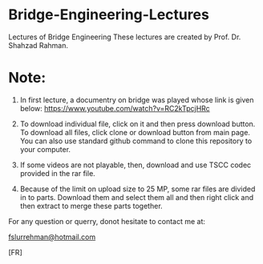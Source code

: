 # Bridge-Engineering-Lectures
Lectures of Bridge Engineering
These lectures are created by Prof. Dr. Shahzad Rahman.

# Note:
1. In first lecture, a documentry on bridge was played whose link is given below:
   https://www.youtube.com/watch?v=RC2kTpcjHRc
   
2. To download individual file, click on it and then press download button. To download all files, click clone or download button from main page. You can also use standard github command to clone this repository to your computer.

3. If some videos are not playable, then, download and use TSCC codec provided in the rar file.

4. Because of the limit on upload size to 25 MP, some rar files are divided in to parts. Download them and select them all and then right click and then extract to merge these parts together.

For any question or querry, donot hesitate to contact me at:


fslurrehman@hotmail.com

[FR]
